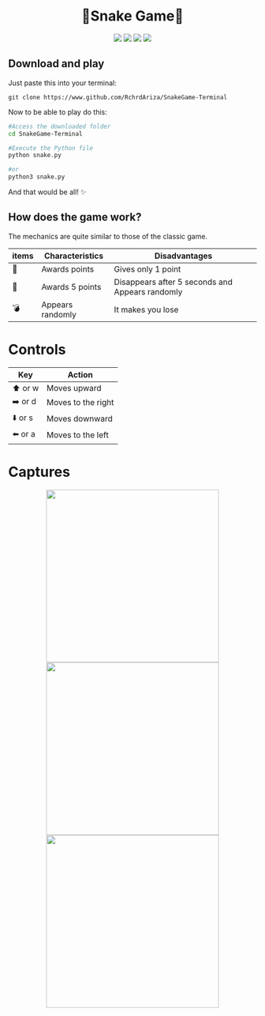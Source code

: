 <center><h1>🐍Snake Game🐍</h1></center>


<p align="center">
    <img src="https://img.shields.io/badge/-Python-success?logo=python&logoColor=ffffff&labelColor=success&color=white" >
    <img src="https://img.shields.io/badge/-Atari%20Game-success?logo=Atari&logoColor=ffffff&labelColor=success&color=white" >
    <img src="https://img.shields.io/badge/-Linux-success?logo=Linux&logoColor=ffffff&labelColor=success&color=white" >
    <img src="https://img.shields.io/badge/-Android-success?logo=Android&logoColor=ffffff&labelColor=success&color=white" >
</p>

## Download and play

Just paste this into your terminal:
```
git clone https://www.github.com/RchrdAriza/SnakeGame-Terminal
```

Now to be able to play do this:
```bash
#Access the downloaded folder
cd SnakeGame-Terminal

#Execute the Python file
python snake.py

#or
python3 snake.py
```
And that would be all! ✨

## How does the game work?
The mechanics are quite similar to those of the classic game.

| items | Characteristics | Disadvantages |
|----------|----------|----------|
| 🍏 | Awards points | Gives only 1 point |
| 🍐 | Awards 5 points | Disappears after 5 seconds and Appears randomly |
| 💣 | Appears randomly | It makes you lose |

# Controls

|   Key   | Action  |
|---------|---------|
| ⬆️ or w  |  Moves upward  |
| ➡️ or d  |  Moves to the right  |
| ⬇️ or s  |  Moves downward  |
| ⬅️ or a  |  Moves to the left

# Captures

<p align="center">
    <img src="https://res.cloudinary.com/dhqo7n9gd/image/upload/v1684691230/SnakeGame-Terminal/Screenshot_20230521-122551_Termux_iakdhj.jpg" width=350>
    <img src="https://res.cloudinary.com/dhqo7n9gd/image/upload/v1684691759/SnakeGame-Terminal/Juego_qlta8c.gif" width=350>
<img src="https://res.cloudinary.com/dhqo7n9gd/image/upload/v1684691250/SnakeGame-Terminal/Screenshot_20230521-123333_Termux_hfuvio.jpg" width=350>

</p>



